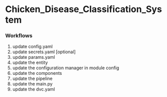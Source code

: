 # Chicken_Disease_Classification_System

### Workflows

1. update config.yaml
2. update secrets.yaml [optional]
3. update params.yaml
4. update the entity
5. update the configuration manager in module config
6. update the components
7. update the pipeline
8. update the main.py
9. update the dvc.yaml